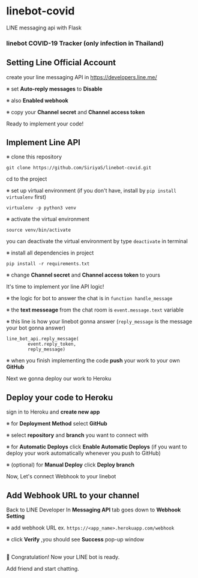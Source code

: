 # linebot-covid
LINE messaging api with Flask

### linebot COVID-19 Tracker (only infection in Thailand)
## Setting Line Official Account
create your line messaging API in https://developers.line.me/

※ set **Auto-reply messages** to **Disable**

※ also **Enabled webhook**

※ copy your **Channel secret** and **Channel access token**

Ready to implement your code!

## Implement Line API
※ clone this repository
```
git clone https://github.com/SiriyaS/linebot-covid.git
```
cd to the project

※ set up virtual environment (if you don't have, install by `pip install virtualenv` first)
```
virtualenv -p python3 venv
```
※ activate the virtual environment
```
source venv/bin/activate
```
you can deactivate the virtual environment by type `deactivate` in terminal

※ install all dependencies in project
```
pip install -r requirements.txt
```
※ change **Channel secret** and **Channel access token** to yours

It's time to implement yor line API logic!

※ the logic for bot to answer the chat is in `function handle_message` 

※ the **text messeage** from the chat room is `event.message.text` variable

※ this line is how your linebot gonna answer (`reply_message` is the message your bot gonna answer)
```
line_bot_api.reply_message(
        event.reply_token,
        reply_message)
```
※ when you finish implementing the code **push** your work to your own **GitHub**

Next we gonna deploy our work to Heroku

## Deploy your code to Heroku
sign in to Heroku and **create new app**

※ for **Deployment Method** select **GitHub**

※ select **repository** and **branch** you want to connect with

※ for **Automatic Deploys** click **Enable Automatic Deploys** (if you want to deploy your work automatically whenever you push to GitHub)

※ (optional) for **Manual Deploy** click **Deploy branch**

Now, Let's connect Webhook to your linebot

## Add Webhook URL to your channel
Back to LINE Developer
In **Messaging API** tab goes down to **Webhook Setting**

※ add webhook URL ex. `https://<app_name>.herokuapp.com/webhook`

※ click **Verify** ,you should see **Success** pop-up window

##

🎉 Congratulation! Now your LINE bot is ready.

Add friend and start chatting.

